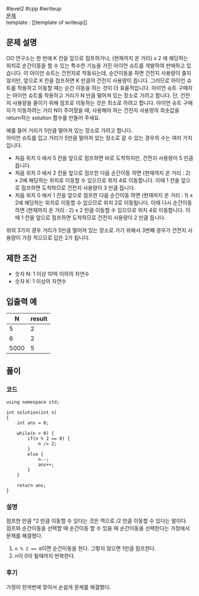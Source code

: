 
#level2 #cpp #writeup  
[문제](https://school.programmers.co.kr/learn/courses/30/lessons/12980)  
template : [[template of writeup]]  

## 문제 설명  

OO 연구소는 한 번에 K 칸을 앞으로 점프하거나, (현재까지 온 거리) x 2 에 해당하는 위치로 순간이동을 할 수 있는 특수한 기능을 가진 아이언 슈트를 개발하여 판매하고 있습니다. 이 아이언 슈트는 건전지로 작동되는데, 순간이동을 하면 건전지 사용량이 줄지 않지만, 앞으로 K 칸을 점프하면 K 만큼의 건전지 사용량이 듭니다. 그러므로 아이언 슈트를 착용하고 이동할 때는 순간 이동을 하는 것이 더 효율적입니다. 아이언 슈트 구매자는 아이언 슈트를 착용하고 거리가 N 만큼 떨어져 있는 장소로 가려고 합니다. 단, 건전지 사용량을 줄이기 위해 점프로 이동하는 것은 최소로 하려고 합니다. 아이언 슈트 구매자가 이동하려는 거리 N이 주어졌을 때, 사용해야 하는 건전지 사용량의 최솟값을 return하는 solution 함수를 만들어 주세요.  

예를 들어 거리가 5만큼 떨어져 있는 장소로 가려고 합니다.  
아이언 슈트를 입고 거리가 5만큼 떨어져 있는 장소로 갈 수 있는 경우의 수는 여러 가지입니다.  

- 처음 위치 0 에서 5 칸을 앞으로 점프하면 바로 도착하지만, 건전지 사용량이 5 만큼 듭니다.  
- 처음 위치 0 에서 2 칸을 앞으로 점프한 다음 순간이동 하면 (현재까지 온 거리 : 2) x 2에 해당하는 위치로 이동할 수 있으므로 위치 4로 이동합니다. 이때 1 칸을 앞으로 점프하면 도착하므로 건전지 사용량이 3 만큼 듭니다.  
- 처음 위치 0 에서 1 칸을 앞으로 점프한 다음 순간이동 하면 (현재까지 온 거리 : 1) x 2에 해당하는 위치로 이동할 수 있으므로 위치 2로 이동됩니다. 이때 다시 순간이동 하면 (현재까지 온 거리 : 2) x 2 만큼 이동할 수 있으므로 위치 4로 이동합니다. 이때 1 칸을 앞으로 점프하면 도착하므로 건전지 사용량이 2 만큼 듭니다.  

위의 3가지 경우 거리가 5만큼 떨어져 있는 장소로 가기 위해서 3번째 경우가 건전지 사용량이 가장 적으므로 답은 2가 됩니다.  

## 제한 조건  

- 숫자 N: 1 이상 10억 이하의 자연수  
- 숫자 K: 1 이상의 자연수  

## 입출력 예  

| N    | result |  
| ---- | ------ |  
| 5    | 2      |  
| 6    | 2      |  
| 5000 | 5      |  

## 풀이  

### 코드  

```  
using namespace std;  

int solution(int n)  
{  
    int ans = 0;  
    
    while(n > 0) {  
        if(n % 2 == 0) {  
            n /= 2;  
        }  
        else {  
            n--;  
            ans++;  
        }  
    }  
    
    return ans;  
}  
```  

### 설명  

점프한 만큼 *2 만큼 이동할 수 있다는 것은 역으로 /2 만큼 이동할 수 있다는 말이다. 점프와 순간이동을 선택할 때 순간이동 할 수 있을 때 순간이동을 선택한다는 가정에서 문제를 해결했다.  

1. `n % 2 == 0`이면 순간이동을 한다. 그렇지 않으면 1만큼 점프한다.  
2. n이 0이 될때까지 반복한다.  

### 후기  

가정이 한꺼번에 맞아서 손쉽게 문제를 해결했다.  
